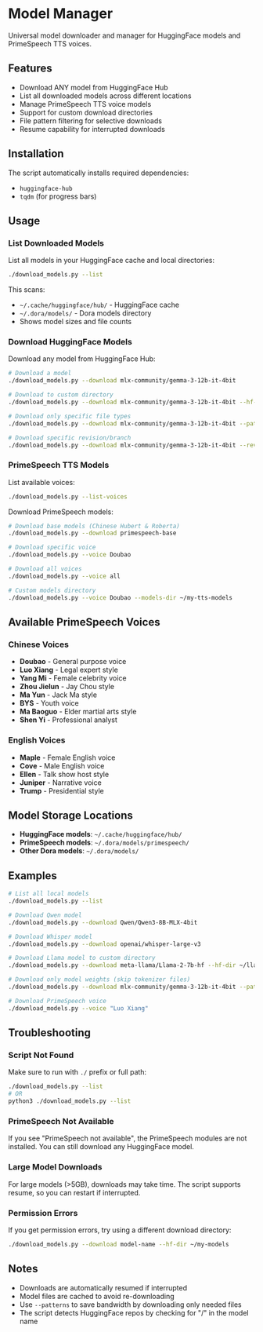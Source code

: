# Model Manager

Universal model downloader and manager for HuggingFace models and PrimeSpeech TTS voices.

## Features

- Download ANY model from HuggingFace Hub
- List all downloaded models across different locations
- Manage PrimeSpeech TTS voice models
- Support for custom download directories
- File pattern filtering for selective downloads
- Resume capability for interrupted downloads

## Installation

The script automatically installs required dependencies:
- `huggingface-hub`
- `tqdm` (for progress bars)

## Usage

### List Downloaded Models

List all models in your HuggingFace cache and local directories:

```bash
./download_models.py --list
```

This scans:
- `~/.cache/huggingface/hub/` - HuggingFace cache
- `~/.dora/models/` - Dora models directory
- Shows model sizes and file counts

### Download HuggingFace Models

Download any model from HuggingFace Hub:

```bash
# Download a model
./download_models.py --download mlx-community/gemma-3-12b-it-4bit

# Download to custom directory
./download_models.py --download mlx-community/gemma-3-12b-it-4bit --hf-dir ~/my-models/gemma

# Download only specific file types
./download_models.py --download mlx-community/gemma-3-12b-it-4bit --patterns "*.safetensors" "*.json"

# Download specific revision/branch
./download_models.py --download mlx-community/gemma-3-12b-it-4bit --revision main
```

### PrimeSpeech TTS Models

List available voices:

```bash
./download_models.py --list-voices
```

Download PrimeSpeech models:

```bash
# Download base models (Chinese Hubert & Roberta)
./download_models.py --download primespeech-base

# Download specific voice
./download_models.py --voice Doubao

# Download all voices
./download_models.py --voice all

# Custom models directory
./download_models.py --voice Doubao --models-dir ~/my-tts-models
```

## Available PrimeSpeech Voices

### Chinese Voices
- **Doubao** - General purpose voice
- **Luo Xiang** - Legal expert style
- **Yang Mi** - Female celebrity voice
- **Zhou Jielun** - Jay Chou style
- **Ma Yun** - Jack Ma style
- **BYS** - Youth voice
- **Ma Baoguo** - Elder martial arts style
- **Shen Yi** - Professional analyst

### English Voices
- **Maple** - Female English voice
- **Cove** - Male English voice
- **Ellen** - Talk show host style
- **Juniper** - Narrative voice
- **Trump** - Presidential style

## Model Storage Locations

- **HuggingFace models**: `~/.cache/huggingface/hub/`
- **PrimeSpeech models**: `~/.dora/models/primespeech/`
- **Other Dora models**: `~/.dora/models/`

## Examples

```bash
# List all local models
./download_models.py --list

# Download Qwen model
./download_models.py --download Qwen/Qwen3-8B-MLX-4bit

# Download Whisper model
./download_models.py --download openai/whisper-large-v3

# Download Llama model to custom directory
./download_models.py --download meta-llama/Llama-2-7b-hf --hf-dir ~/llama-models

# Download only model weights (skip tokenizer files)
./download_models.py --download mlx-community/gemma-3-12b-it-4bit --patterns "*.safetensors" "*.bin"

# Download PrimeSpeech voice
./download_models.py --voice "Luo Xiang"
```

## Troubleshooting

### Script Not Found
Make sure to run with `./` prefix or full path:
```bash
./download_models.py --list
# OR
python3 ./download_models.py --list
```

### PrimeSpeech Not Available
If you see "PrimeSpeech not available", the PrimeSpeech modules are not installed. You can still download any HuggingFace model.

### Large Model Downloads
For large models (>5GB), downloads may take time. The script supports resume, so you can restart if interrupted.

### Permission Errors
If you get permission errors, try using a different download directory:
```bash
./download_models.py --download model-name --hf-dir ~/my-models
```

## Notes

- Downloads are automatically resumed if interrupted
- Model files are cached to avoid re-downloading
- Use `--patterns` to save bandwidth by downloading only needed files
- The script detects HuggingFace repos by checking for "/" in the model name